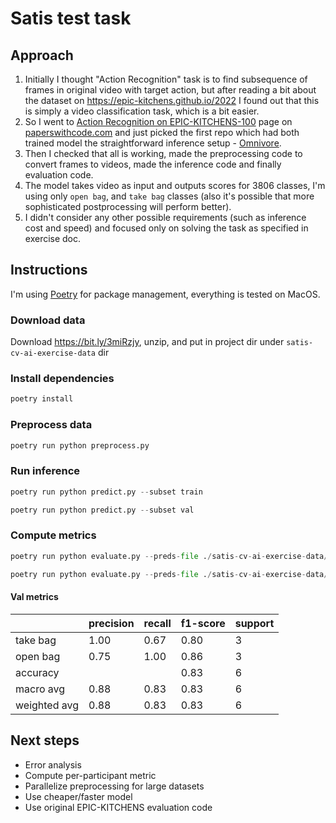 # Satis test task

## Approach

1. Initially I thought "Action Recognition" task is to find subsequence of frames in original video with target action, but after reading a bit about the dataset on https://epic-kitchens.github.io/2022 I found out that this is simply a video classification task, which is a bit easier.
2. So I went to [Action Recognition on EPIC-KITCHENS-100](https://paperswithcode.com/sota/action-recognition-on-epic-kitchens-100) page on [paperswithcode.com](https://paperswithcode.com) and just picked the first repo which had both trained model the straightforward inference setup - [Omnivore](https://github.com/facebookresearch/omnivore).
3. Then I checked that all is working, made the preprocessing code to convert frames to videos, made the inference code and finally evaluation code.
4. The model takes video as input and outputs scores for 3806 classes, I'm using only `open bag`, and `take bag` classes (also it's possible that more sophisticated postprocessing will perform better).
5. I didn't consider any other possible requirements (such as inference cost and speed) and focused only on solving the task as specified in exercise doc.

## Instructions

I'm using [Poetry](https://python-poetry.org) for package management, everything is tested on MacOS.

### Download data

Download https://bit.ly/3miRzjy, unzip, and put in project dir under `satis-cv-ai-exercise-data` dir

### Install dependencies

```python
poetry install
```

### Preprocess data

```python
poetry run python preprocess.py
```

### Run inference

```python
poetry run python predict.py --subset train
```

```python
poetry run python predict.py --subset val
```

### Compute metrics

```python
poetry run python evaluate.py --preds-file ./satis-cv-ai-exercise-data/train_predictions.csv
```

```python
poetry run python evaluate.py --preds-file ./satis-cv-ai-exercise-data/val_predictions.csv
```

#### Val metrics

|              | precision | recall | f1-score | support |
| ------------ | --------- | ------ | -------- | ------- |
| take bag     | 1.00      | 0.67   | 0.80     | 3       |
| open bag     | 0.75      | 1.00   | 0.86     | 3       |
| accuracy     |           |        | 0.83     | 6       |
| macro avg    | 0.88      | 0.83   | 0.83     | 6       |
| weighted avg | 0.88      | 0.83   | 0.83     | 6       |

## Next steps

-   Error analysis
-   Compute per-participant metric
-   Parallelize preprocessing for large datasets
-   Use cheaper/faster model
-   Use original EPIC-KITCHENS evaluation code
